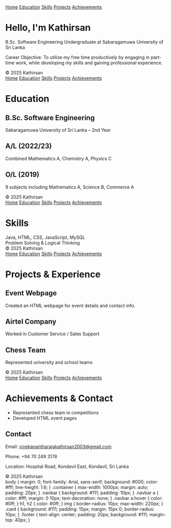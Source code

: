 <!DOCTYPE html>
<html lang="en">
<head>
  <meta charset="UTF-8">
  <title>Home - Kathirsan Portfolio</title>
  <link rel="stylesheet" href="styles.css">
  <script defer src="main.js"></script>
</head>
<body>
  <div class="navbar">
    <a href="index.html">Home</a>
    <a href="education.html">Education</a>
    <a href="skills.html">Skills</a>
    <a href="projects.html">Projects</a>
    <a href="achievements.html">Achievements</a>
  </div>
  <div class="container">
    <h1>Hello, I'm Kathirsan</h1>
    <p>B.Sc. Software Engineering Undergraduate at Sabaragamuwa University of Sri Lanka</p>
    <p>Career Objective: To utilize my free time productively by engaging in part-time work, while developing my skills and gaining professional experience.</p>
    <img src=""C:\Users\HP\Pictures\Camera Roll\WhatsApp Image 2025-08-06 at 15.25.30.jpeg"" >
  </div>
  <div class="footer">© 2025 Kathirsan</div>
</body>
</html>
<!DOCTYPE html>
<html lang="en">
<head>
  <meta charset="UTF-8">
  <title>Education - Kathirsan Portfolio</title>
  <link rel="stylesheet" href="styles.css">
</head>
<body>
  <div class="navbar">
    <a href="index.html">Home</a>
    <a href="education.html">Education</a>
    <a href="skills.html">Skills</a>
    <a href="projects.html">Projects</a>
    <a href="achievements.html">Achievements</a>
  </div>
  <div class="container">
    <h1>Education</h1>
    <div class="card">
      <h2>B.Sc. Software Engineering</h2>
      <p>Sabaragamuwa University of Sri Lanka – 2nd Year</p>
    </div>
    <div class="card">
      <h2>A/L (2022/23)</h2>
      <p>Combined Mathematics A, Chemistry A, Physics C</p>
    </div>
    <div class="card">
      <h2>O/L (2019)</h2>
      <p>9 subjects including Mathematics A, Science B, Commerce A</p>
    </div>
  </div>
  <div class="footer">© 2025 Kathirsan</div>
</body>
</html>
<!DOCTYPE html>
<html lang="en">
<head>
  <meta charset="UTF-8">
  <title>Skills - Kathirsan Portfolio</title>
  <link rel="stylesheet" href="styles.css">
</head>
<body>
  <div class="navbar">
    <a href="index.html">Home</a>
    <a href="education.html">Education</a>
    <a href="skills.html">Skills</a>
    <a href="projects.html">Projects</a>
    <a href="achievements.html">Achievements</a>
  </div>
  <div class="container">
    <h1>Skills</h1>
    <div class="card">Java, HTML, CSS, JavaScript, MySQL</div>
    <div class="card">Problem Solving & Logical Thinking</div>
  </div>
  <div class="footer">© 2025 Kathirsan</div>
</body>
</html>
<!DOCTYPE html>
<html lang="en">
<head>
  <meta charset="UTF-8">
  <title>Projects & Experience - Kathirsan Portfolio</title>
  <link rel="stylesheet" href="styles.css">
</head>
<body>
  <div class="navbar">
    <a href="index.html">Home</a>
    <a href="education.html">Education</a>
    <a href="skills.html">Skills</a>
    <a href="projects.html">Projects</a>
    <a href="achievements.html">Achievements</a>
  </div>
  <div class="container">
    <h1>Projects & Experience</h1>
    <div class="card">
      <h2>Event Webpage</h2>
      <p>Created an HTML webpage for event details and contact info.</p>
    </div>
    <div class="card">
      <h2>Airtel Company</h2>
      <p>Worked in Customer Service / Sales Support</p>
    </div>
    <div class="card">
      <h2>Chess Team</h2>
      <p>Represented university and school teams</p>
    </div>
  </div>
  <div class="footer">© 2025 Kathirsan</div>
</body>
</html>
<!DOCTYPE html>
<html lang="en">
<head>
  <meta charset="UTF-8">
  <title>Achievements & Contact - Kathirsan Portfolio</title>
  <link rel="stylesheet" href="styles.css">
</head>
<body>
  <div class="navbar">
    <a href="index.html">Home</a>
    <a href="education.html">Education</a>
    <a href="skills.html">Skills</a>
    <a href="projects.html">Projects</a>
    <a href="achievements.html">Achievements</a>
  </div>
  <div class="container">
    <h1>Achievements & Contact</h1>
    <div class="card">
      <ul>
        <li>Represented chess team in competitions</li>
        <li>Developed HTML event pages</li>
      </ul>
    </div>
    <div class="card">
      <h2>Contact</h2>
      <p>Email: <a href="mailto:vivekanantharajakathirsan2003@gmail.com">vivekanantharajakathirsan2003@gmail.com</a></p>
      <p>Phone: +94 70 249 3178</p>
      <p>Location: Hospital Road, Kondavil East, Kondavil, Sri Lanka</p>
    </div>
  </div>
  <div class="footer">© 2025 Kathirsan</div>
</body>
</html>
body {
  margin: 0;
  font-family: Arial, sans-serif;
  background: #000;
  color: #fff;
  line-height: 1.6;
}
.container {
  max-width: 1000px;
  margin: auto;
  padding: 20px;
}
.navbar {
  background: #111;
  padding: 10px;
}
.navbar a {
  color: #fff;
  margin: 0 10px;
  text-decoration: none;
}
.navbar a:hover {
  color: #0ff;
}
h1, h2 {
  color: #0ff;
}
img {
  border-radius: 10px;
  max-width: 220px;
}
.card {
  background: #111;
  padding: 15px;
  margin: 15px 0;
  border-radius: 10px;
}
.footer {
  text-align: center;
  padding: 20px;
  background: #111;
  margin-top: 40px;
}
